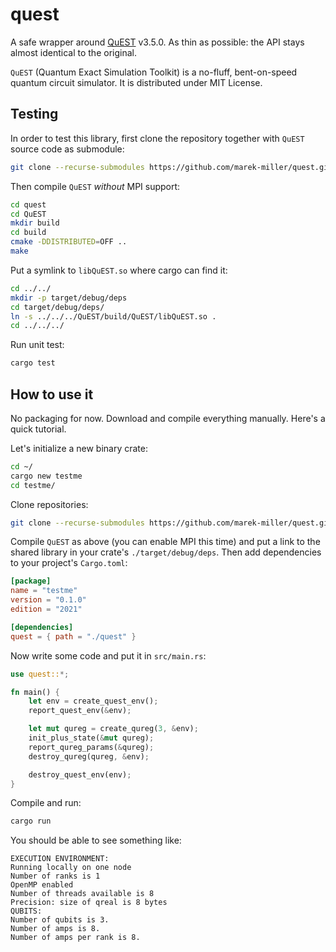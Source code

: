 # quest

A safe wrapper around [QuEST](https://github.com/QuEST-Kit/QuEST/) v3.5.0. As
thin as possible: the API stays almost identical to the original.

`QuEST` (Quantum Exact Simulation Toolkit) is a no-fluff, bent-on-speed quantum
circuit simulator. It is distributed under MIT License.

## Testing

In order to test this library, first clone the repository together with `QuEST`
source code as submodule:

```sh
git clone --recurse-submodules https://github.com/marek-miller/quest.git
```

Then compile `QuEST` _without_ MPI support:

```sh
cd quest
cd QuEST
mkdir build
cd build
cmake -DDISTRIBUTED=OFF ..
make
```

Put a symlink to `libQuEST.so` where cargo can find it:

```sh
cd ../../
mkdir -p target/debug/deps
cd target/debug/deps/
ln -s ../../../QuEST/build/QuEST/libQuEST.so .
cd ../../../
```

Run unit test:

```sh
cargo test
```

## How to use it

No packaging for now. Download and compile everything manually. Here's a quick
tutorial.

Let's initialize a new binary crate:

```sh
cd ~/
cargo new testme
cd testme/
```

Clone repositories:

```sh
git clone --recurse-submodules https://github.com/marek-miller/quest.git
```

Compile `QuEST` as above (you can enable MPI this time) and put a link to the
shared library in your crate's `./target/debug/deps`. Then add dependencies to
your project's `Cargo.toml`:

```toml
[package]
name = "testme"
version = "0.1.0"
edition = "2021"

[dependencies]
quest = { path = "./quest" }
```

Now write some code and put it in `src/main.rs`:

```rust
use quest::*;

fn main() {
    let env = create_quest_env();
    report_quest_env(&env);

    let mut qureg = create_qureg(3, &env);
    init_plus_state(&mut qureg);
    report_qureg_params(&qureg);
    destroy_qureg(qureg, &env);

    destroy_quest_env(env);
}
```

Compile and run:

```sh
cargo run
```

You should be able to see something like:

```text
EXECUTION ENVIRONMENT:
Running locally on one node
Number of ranks is 1
OpenMP enabled
Number of threads available is 8
Precision: size of qreal is 8 bytes
QUBITS:
Number of qubits is 3.
Number of amps is 8.
Number of amps per rank is 8.
```
